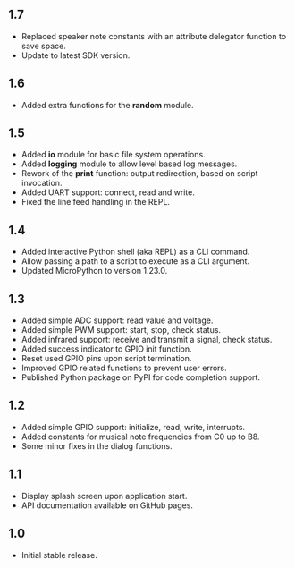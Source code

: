 ## 1.7

* Replaced speaker note constants with an attribute delegator function to save space.
* Update to latest SDK version.

## 1.6

* Added extra functions for the **random** module.

## 1.5

* Added **io** module for basic file system operations.
* Added **logging** module to allow level based log messages.
* Rework of the **print** function: output redirection, based on script invocation.
* Added UART support: connect, read and write.
* Fixed the line feed handling in the REPL.

## 1.4

* Added interactive Python shell (aka REPL) as a CLI command.
* Allow passing a path to a script to execute as a CLI argument.
* Updated MicroPython to version 1.23.0.

## 1.3

* Added simple ADC support: read value and voltage.
* Added simple PWM support: start, stop, check status.
* Added infrared support: receive and transmit a signal, check status.
* Added success indicator to GPIO init function.
* Reset used GPIO pins upon script termination.
* Improved GPIO related functions to prevent user errors.
* Published Python package on PyPI for code completion support.

## 1.2

* Added simple GPIO support: initialize, read, write, interrupts.
* Added constants for musical note frequencies from C0 up to B8.
* Some minor fixes in the dialog functions.

## 1.1

* Display splash screen upon application start.
* API documentation available on GitHub pages.

## 1.0

* Initial stable release.
